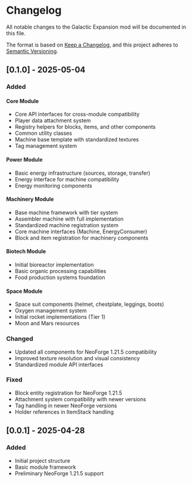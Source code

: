 # Changelog

All notable changes to the Galactic Expansion mod will be documented in this file.

The format is based on [Keep a Changelog](https://keepachangelog.com/en/1.0.0/),
and this project adheres to [Semantic Versioning](https://semver.org/spec/v2.0.0.html).

## [0.1.0] - 2025-05-04

### Added

#### Core Module
- Core API interfaces for cross-module compatibility
- Player data attachment system
- Registry helpers for blocks, items, and other components
- Common utility classes
- Machine base template with standardized textures
- Tag management system

#### Power Module
- Basic energy infrastructure (sources, storage, transfer)
- Energy interface for machine compatibility
- Energy monitoring components

#### Machinery Module
- Base machine framework with tier system
- Assembler machine with full implementation
- Standardized machine registration system
- Core machine interfaces (Machine, EnergyConsumer)
- Block and item registration for machinery components

#### Biotech Module
- Initial bioreactor implementation
- Basic organic processing capabilities
- Food production systems foundation

#### Space Module
- Space suit components (helmet, chestplate, leggings, boots)
- Oxygen management system
- Initial rocket implementations (Tier 1)
- Moon and Mars resources

### Changed
- Updated all components for NeoForge 1.21.5 compatibility
- Improved texture resolution and visual consistency
- Standardized module API interfaces

### Fixed
- Block entity registration for NeoForge 1.21.5
- Attachment system compatibility with newer versions
- Tag handling in newer NeoForge versions
- Holder references in ItemStack handling

## [0.0.1] - 2025-04-28

### Added
- Initial project structure
- Basic module framework
- Preliminary NeoForge 1.21.5 support